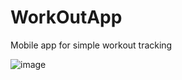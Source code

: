 # WorkOutApp
Mobile app for simple workout tracking

![image](https://github.com/vicsopin/WorkOutApp/assets/59625852/00b24a3f-9f6b-469c-90b1-fa81ab0fe966)
